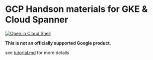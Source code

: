 # GCP Handson materials for GKE & Cloud Spanner

[![Open in Cloud Shell](https://gstatic.com/cloudssh/images/open-btn.png)](https://ssh.cloud.google.com/cloudshell/open?cloudshell_git_repo=https://github.com/mouradelazhari/gcp-getting-started-lab-jp&cloudshell_working_dir=fundamental/gke_spanner&cloudshell_tutorial=tutorial.md)

**This is not an officially supported Google product**.

see [tutorial.md](tutorial.md) for more details